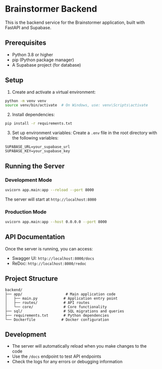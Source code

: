 # Brainstormer Backend

This is the backend service for the Brainstormer application, built with FastAPI and Supabase.

## Prerequisites

- Python 3.8 or higher
- pip (Python package manager)
- A Supabase project (for database)

## Setup

1. Create and activate a virtual environment:
```bash
python -m venv venv
source venv/bin/activate  # On Windows, use: venv\Scripts\activate
```

2. Install dependencies:
```bash
pip install -r requirements.txt
```

3. Set up environment variables:
Create a `.env` file in the root directory with the following variables:
```env
SUPABASE_URL=your_supabase_url
SUPABASE_KEY=your_supabase_key
```

## Running the Server

### Development Mode
```bash
uvicorn app.main:app --reload --port 8000
```

The server will start at `http://localhost:8000`

### Production Mode
```bash
uvicorn app.main:app --host 0.0.0.0 --port 8000
```

## API Documentation

Once the server is running, you can access:
- Swagger UI: `http://localhost:8000/docs`
- ReDoc: `http://localhost:8000/redoc`

## Project Structure

```
backend/
├── app/                    # Main application code
│   ├── main.py            # Application entry point
│   ├── routes/            # API routes
│   └── core/              # Core functionality
├── sql/                   # SQL migrations and queries
├── requirements.txt       # Python dependencies
└── Dockerfile            # Docker configuration
```

## Development

- The server will automatically reload when you make changes to the code
- Use the `/docs` endpoint to test API endpoints
- Check the logs for any errors or debugging information 